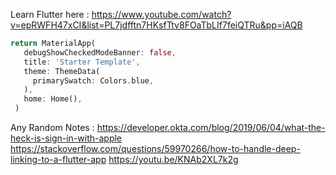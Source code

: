 Learn Flutter here : https://www.youtube.com/watch?v=epRWFH47xCI&list=PL7jdfftn7HKsfTtv8FOaTbLIf7feiQTRu&pp=iAQB

```dart
return MaterialApp(
   debugShowCheckedModeBanner: false,
   title: 'Starter Template',
   theme: ThemeData(
     primarySwatch: Colors.blue,
   ),
   home: Home(),
 )

```

Any Random Notes :
https://developer.okta.com/blog/2019/06/04/what-the-heck-is-sign-in-with-apple
https://stackoverflow.com/questions/59970266/how-to-handle-deep-linking-to-a-flutter-app
https://youtu.be/KNAb2XL7k2g
